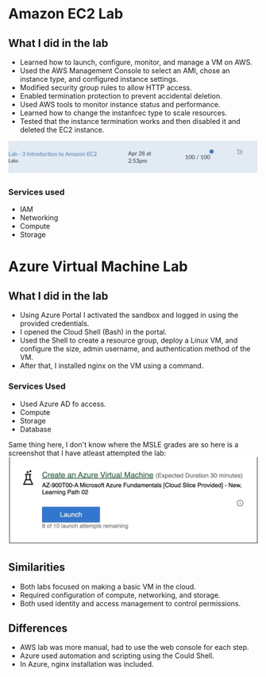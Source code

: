 # Amazon EC2 Lab

## What I did in the lab

- Learned how to launch, configure, monitor, and manage a VM on AWS.
- Used the AWS Management Console to select an AMI, chose an instance type, and configured instance settings.
- Modified security group rules to allow HTTP access.
- Enabled termination protection to prevent accidental deletion.
- Used AWS tools to monitor instance status and performance.
- Learned how to change the instanfcec type to scale resources.
- Tested that the instance termination works and then disabled it and deleted the EC2 instance.

![EC2 Lab](https://github.com/roopeti/cloudcomputing/blob/3cd6eaa50b85413f76093a6ee8d7f259e2c9f26d/Image%203.5.2025%20at%2014.23.jpeg)

### Services used
- IAM
- Networking
- Compute
- Storage


# Azure Virtual Machine Lab

## What I did in the lab

- Using Azure Portal I activated the sandbox and logged in using the provided credentials.
- I opened the Cloud Shell (Bash) in the portal.
- Used the Shell to create a resource group, deploy a Linux VM, and configure the size, admin username, and authentication method of the VM.
- After that, I installed nginx on the VM using a command.

### Services Used
- Used Azure AD fo access.
- Compute
- Storage
- Database

Same thing here, I don't know where the MSLE grades are so here is a screenshot that I have atleast attempted the lab:
![Azure VM Lab](https://github.com/roopeti/cloudcomputing/blob/fc0625cc07ec1f693fe16c950f73b1722f4c1861/Image%203.5.2025%20at%2014.27.jpeg)

## Similarities
- Both labs focused on making a basic VM in the cloud.
- Required configuration of compute, networking, and storage.
- Both used identity and access management to control permissions.

## Differences
- AWS lab was more manual, had to use the web console for each step.
- Azure used automation and scripting using the Could Shell.
- In Azure, nginx installation was included.
